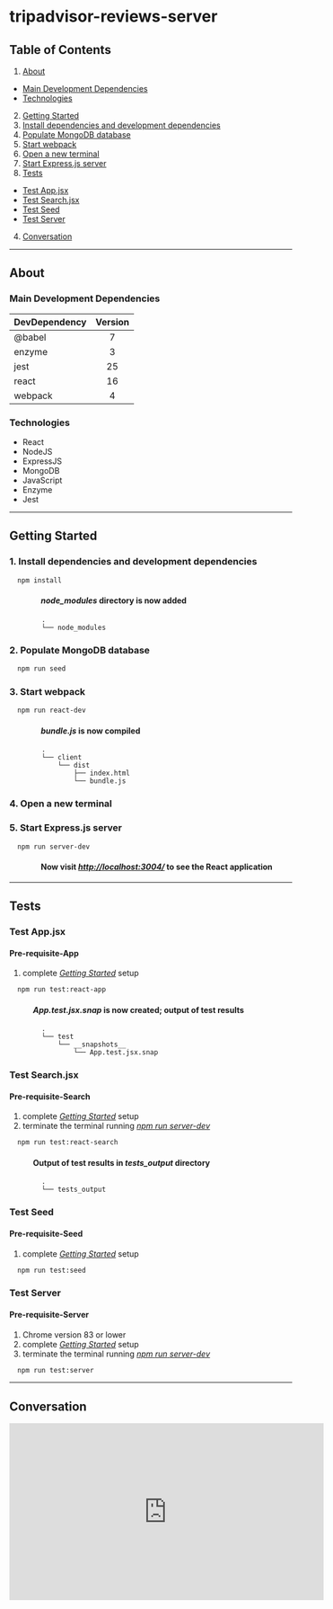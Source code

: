 # tripadvisor-reviews-server

## Table of Contents

1. [About](#about)
  - [Main Development Dependencies](#main-development-dependencies)
  - [Technologies](#technologies)
2. [Getting Started](#getting-started)
  1. [Install dependencies and development dependencies](#1-install-dependencies-and-development-dependencies)
  2. [Populate MongoDB database](#2-populate-mongodb-database)
  3. [Start webpack](#3-start-webpack)
  4. [Open a new terminal](#4-open-a-new-terminal)
  5. [Start Express.js server](#5-start-expressjs-server)
3. [Tests](#tests)
  - [Test App.jsx](#test-appjsx)
  - [Test Search.jsx](#test-searchjsx)
  - [Test Seed](#test-seed)
  - [Test Server](#test-server)
4. [Conversation](#conversation)

---

## About

### Main Development Dependencies

| DevDependency | Version |
| ------------- | :-----: |
| @babel        | 7       |
| enzyme        | 3       |
| jest          | 25      |
| react         | 16      |
| webpack       | 4       |

### Technologies
- React
- NodeJS
- ExpressJS
- MongoDB
- JavaScript
- Enzyme
- Jest

---

## Getting Started

### 1. Install dependencies and development dependencies

```sh
  npm install
```

#### &emsp;&emsp;&emsp;&emsp;_node_modules_ directory is now added

```text
        .
        └── node_modules
```

### 2. Populate MongoDB database

```sh
  npm run seed
```

### 3. Start webpack

```sh
  npm run react-dev
```

#### &emsp;&emsp;&emsp;&emsp;_bundle.js_ is now compiled

```text
        .
        └── client
            └── dist
                ├── index.html
                └── bundle.js
```

### 4. Open a new terminal

### 5. Start Express.js server

```sh
  npm run server-dev
```

#### &emsp;&emsp;&emsp;&emsp;Now visit _[http://localhost:3004/](http://localhost:3004/)_ to see the React application

---

## Tests

### Test App.jsx

#### Pre-requisite-App

1. complete [_Getting_ _Started_](#getting-started) setup

```sh
  npm run test:react-app
```

#### &emsp;&emsp;&emsp;_App.test.jsx.snap_ is now created; output of test results

```text
        .
        └── test
            └── __snapshots__
                └── App.test.jsx.snap
```

### Test Search.jsx

#### Pre-requisite-Search

1. complete [_Getting_ _Started_](#getting-started) setup
2. terminate the terminal running [_npm_ _run_ _server-dev_](#5-start-expressjs-server)

```sh
  npm run test:react-search
```

#### &emsp;&emsp;&emsp;Output of test results in _tests_output_ directory

```text
        .
        └── tests_output
```

### Test Seed

#### Pre-requisite-Seed

1. complete [_Getting_ _Started_](#getting-started) setup

```sh
  npm run test:seed
```

### Test Server

#### Pre-requisite-Server

1. Chrome version 83 or lower
2. complete [_Getting_ _Started_](#getting-started) setup
3. terminate the terminal running [_npm_ _run_ _server-dev_](#5-start-expressjs-server)

```sh
  npm run test:server
```

---

## Conversation

<iframe width="560" height="315" src="https://www.youtube-nocookie.com/embed/sSD-YE4KlrM" frameborder="0" allow="accelerometer; autoplay; encrypted-media; gyroscope; picture-in-picture" allowfullscreen></iframe>
